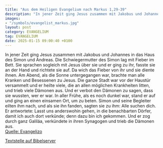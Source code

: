 ```yaml
---
title: "Aus dem Heiligen Evangelium nach Markus 1,29-39"
description: "In jener Zeit ging Jesus zusammen mit Jakobus und Johannes in das Haus des Simon und Andreas. Die Schwiegermutter des Simon lag mit Fieber im Bett. Sie sprachen sogleich mit Jesus über sie und er ging zu ihr, fasste sie an der Hand und richtete sie auf. Da wich das Fieber von ihr...."
images:
- "/symbols/evangelist_markus.jpg"
layout: post
category: EVANGELIUM
tag: EVANGELIUM
date: 2025-01-15 09:00:40 +0100
---
```

In jener Zeit ging Jesus zusammen mit Jakobus und Johannes in das Haus des Simon und Andreas.
Die Schwiegermutter des Simon lag mit Fieber im Bett. Sie sprachen sogleich mit Jesus über sie
und er ging zu ihr, fasste sie an der Hand und richtete sie auf. Da wich das Fieber von ihr und sie diente ihnen.<!--more-->
Am Abend, als die Sonne untergegangen war, brachte man alle Kranken und Besessenen zu Jesus.
Die ganze Stadt war vor der Haustür versammelt
und er heilte viele, die an allen möglichen Krankheiten litten, und trieb viele Dämonen aus. Und er verbot den Dämonen zu sagen, dass sie wussten, wer er war.
In aller Frühe, als es noch dunkel war, stand er auf und ging an einen einsamen Ort, um zu beten.
Simon und seine Begleiter eilten ihm nach,
und als sie ihn fanden, sagten sie zu ihm: Alle suchen dich.
Er antwortete: Lasst uns anderswohin gehen, in die benachbarten Dörfer, damit ich auch dort verkünde; denn dazu bin ich gekommen.
Und er zog durch ganz Galiläa, verkündete in ihren Synagogen und trieb die Dämonen aus.<br>
[Quelle: Evangelizo](https://evangeliumtagfuertag.org/DE/gospel)

[Textstelle auf Bibelserver](https://www.bibleserver.com/EU/Markus1,29-39)

